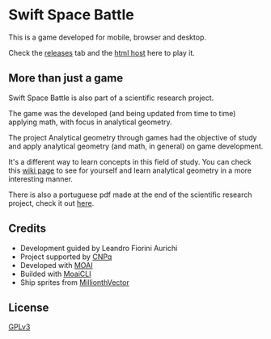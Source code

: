 # Swift Space Battle

This is a game developed for mobile, browser and desktop.

Check the [releases](https://github.com/luanorlandi/Swift-Space-Battle/releases) tab and the [html host](https://luanorlandi.github.io/Swift-Space-Battle/) here to play it.

## More than just a game

Swift Space Battle is also part of a scientific research project.

The game was the developed (and being updated from time to time) applying math, with focus in analytical geometry.

The project Analytical geometry through games had the objective of study and apply analytical geometry (and math, in general) on game development.

It's a different way to learn concepts in this field of study. You can check this [wiki page](https://github.com/luanorlandi/Swift-Space-Battle/wiki) to see for yourself and learn analytical geometry in a more interesting manner.

There is also a portuguese pdf made at the end of the scientific research project, check it out [here](https://github.com/luanorlandi/Swift-Space-Battle/blob/master/wiki/A%20geometria%20anal%C3%ADtica%20no%20jogo%20Swift%20Space%20Battle.pdf).

## Credits

- Development guided by Leandro Fiorini Aurichi
- Project supported by [CNPq](http://cnpq.br/)
- Developed with [MOAI](http://getmoai.com/)
- Builded with [MoaiCLI](http://halfnelson.github.io/moaicli/)
- Ship sprites from [MillionthVector](http://millionthvector.blogspot.com.br/)

## License
[GPLv3](https://github.com/luanorlandi/Swift-Space-Battle/blob/master/LICENSE)